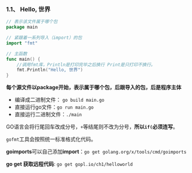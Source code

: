 ### 1.1、 Hello, 世界

```GO
// 表示该文件属于哪个包
package main

// 紧跟着一系列导入（import）的包
import "fmt"

// 主函数
func main() {
    //调用fmt库，Println是打印完毕之后换行 Print是只打印不换行。
	fmt.Println("Hello, 世界")
}
```
**每个源文件以package开始，表示属于哪个包，后跟导入的包，后是程序主体**

* 编译成二进制文件： `go build main.go` 
* 直接运行go文件：`go run main.go`
* 直接运行二进制文件：`./main`

GO语言会将行尾回车改成分号，`+`等结尾则不改为分号，**所以`if(`必须连写**。

`gofmt`工具会按照统一标准格式化代码。

**goimports**可以自己添加**import**：`go get golang.org/x/tools/cmd/goimports`

**go get 获取远程代码**:
`go get gopl.io/ch1/helloworld`
